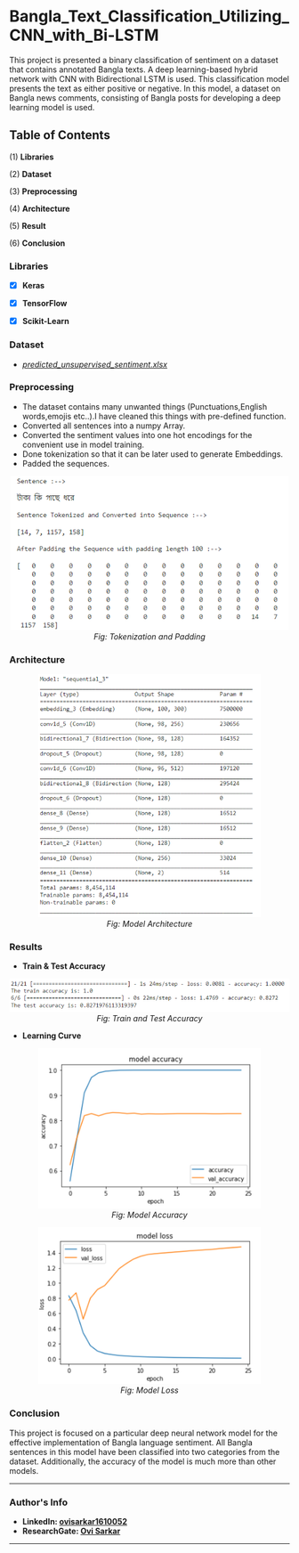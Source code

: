 # Bangla_Text_Classification_Utilizing_CNN_with_Bi-LSTM

This project is presented a binary classification of sentiment on a dataset that contains annotated Bangla texts. A deep learning-based hybrid network with CNN with Bidirectional LSTM is used. This classification model presents the text as either positive or negative. In this model, a dataset on Bangla news comments, consisting of Bangla posts for developing a deep learning model is used.

## Table of Contents

(1) **Libraries**

(2) **Dataset**

(3) **Preprocessing**

(4) **Architecture**

(5) **Result** 

(6) **Conclusion**

### Libraries

- [x] **Keras**

- [x] **TensorFlow**

- [x] **Scikit-Learn**

### Dataset

- _[predicted_unsupervised_sentiment.xlsx](https://github.com/OviSarkar62/Bangla_Text_Classification_Utilizing_CNN_with_Bi-LSTM/blob/0b4fd2469c2b4e42fa56d8c6ac2ba097fb88297f/predicted_unsupervised_sentiment.xlsx)_

### Preprocessing

- The dataset contains many unwanted things (Punctuations,English words,emojis etc..).I have cleaned this things with pre-defined function.
- Converted all sentences into a numpy Array.
- Converted the sentiment values into one hot encodings for the convenient use in model training.
- Done tokenization so that it can be later used to generate Embeddings.
- Padded the sequences.

<p align="center">
  <img alt="img-name" src="Images/Tokenization and Padding.png" width="500">
  <br>
    <em>Fig: Tokenization and Padding</em>
</p>

### Architecture

<p align="center">
  <img alt="img-name" src="Images/Model Architecture.png" width="400">
  <br>
    <em>Fig: Model Architecture</em>
</p>

### Results

- **Train & Test Accuracy**
<p align="center">
  <img alt="img-name" src="Images/Train and Test Accuracy.png" width="600">
  <br>
    <em>Fig: Train and Test Accuracy</em>
</p>

- **Learning Curve**
<p align="center">
  <img alt="img-name" src="Images/Model Accuracy.png" width="400">
  <br>
    <em>Fig: Model Accuracy</em>
</p>

<p align="center">
  <img alt="img-name" src="Images/Model Loss.png" width="400">
  <br>
    <em>Fig: Model Loss</em>
</p>

### Conclusion

This project is focused on a particular deep neural network model for the effective implementation of Bangla language sentiment. All Bangla sentences in this model have been classified into two categories from the dataset. Additionally, the accuracy of the model is much more than other models. 

---
### Author's Info
- **LinkedIn: [ovisarkar1610052](https://www.linkedin.com/in/ovisarkar1610052/)**
- **ResearchGate: [Ovi Sarkar](https://www.researchgate.net/profile/Ovi-Sarkar)**
---
